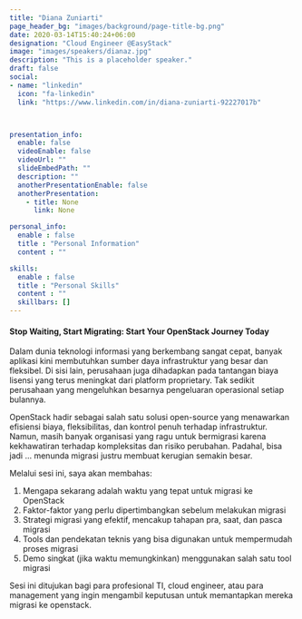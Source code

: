 ```yaml
---
title: "Diana Zuniarti"
page_header_bg: "images/background/page-title-bg.png"
date: 2020-03-14T15:40:24+06:00
designation: "Cloud Engineer @EasyStack"
image: "images/speakers/dianaz.jpg"
description: "This is a placeholder speaker."
draft: false
social:
- name: "linkedin"
  icon: "fa-linkedin"
  link: "https://www.linkedin.com/in/diana-zuniarti-92227017b"



presentation_info:
  enable: false
  videoEnable: false
  videoUrl: ""
  slideEmbedPath: ""
  description: ""
  anotherPresentationEnable: false
  anotherPresentation:
    - title: None
      link: None

personal_info:
  enable : false
  title : "Personal Information"
  content : ""

skills:
  enable : false
  title : "Personal Skills"
  content : ""
  skillbars: []
---
```


#### Stop Waiting, Start Migrating: Start Your OpenStack Journey Today

Dalam dunia teknologi informasi yang berkembang sangat cepat, banyak aplikasi kini membutuhkan sumber daya infrastruktur yang besar dan fleksibel. Di sisi lain, perusahaan juga dihadapkan pada tantangan biaya lisensi yang terus meningkat dari platform proprietary. Tak sedikit perusahaan yang mengeluhkan besarnya pengeluaran operasional setiap bulannya.

OpenStack hadir sebagai salah satu solusi open-source yang menawarkan efisiensi biaya, fleksibilitas, dan kontrol penuh terhadap infrastruktur. Namun, masih banyak organisasi yang ragu untuk bermigrasi karena kekhawatiran terhadap kompleksitas dan risiko perubahan. Padahal, bisa jadi ... menunda migrasi justru membuat kerugian semakin besar.

Melalui sesi ini, saya akan membahas:

1. Mengapa sekarang adalah waktu yang tepat untuk migrasi ke OpenStack
2. Faktor-faktor yang perlu dipertimbangkan sebelum melakukan migrasi
3. Strategi migrasi yang efektif, mencakup tahapan pra, saat, dan pasca migrasi
4. Tools dan pendekatan teknis yang bisa digunakan untuk mempermudah proses migrasi
5. Demo singkat (jika waktu memungkinkan) menggunakan salah satu tool migrasi

Sesi ini ditujukan bagi para profesional TI, cloud engineer, atau para management yang ingin mengambil keputusan untuk memantapkan mereka migrasi ke openstack.  
